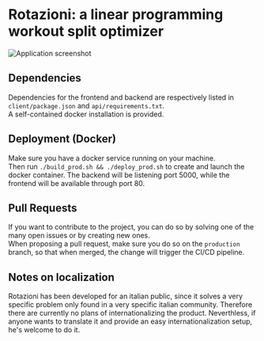 # Rotazioni: a linear programming workout split optimizer

![Application screenshot](client/public/rotazioni.png)

## Dependencies
Dependencies for the frontend and backend are respectively listed in `client/package.json` and `api/requirements.txt`.\
A self-contained docker installation is provided.

## Deployment (Docker)
Make sure you have a docker service running on your machine.\
Then run `./build_prod.sh && ./deploy_prod.sh` to create and launch the docker container. The backend will be listening port 5000,
while the frontend will be available through port 80.

## Pull Requests
If you want to contribute to the project, you can do so by solving one of the many open issues or by creating new ones.\
When proposing a pull request, make sure you do so on the `production` branch, so that when merged, the change will trigger the CI/CD pipeline.

## Notes on localization
Rotazioni has been developed for an italian public, since it solves a very specific problem only found in a very specific italian community. Therefore there are currently no plans of internationalizing the product. Neverthless, if anyone wants to translate it and provide an easy internationalization setup, he's welcome to do it. 
